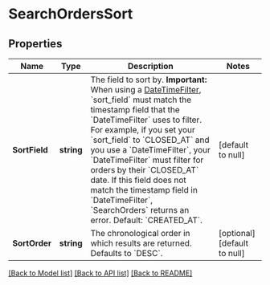 # SearchOrdersSort

## Properties
Name | Type | Description | Notes
------------ | ------------- | ------------- | -------------
**SortField** | **string** | The field to sort by.  __Important:__ When using a [DateTimeFilter](https://developer.squareup.com/reference/square_2024-01-18/objects/SearchOrdersFilter), &#x60;sort_field&#x60; must match the timestamp field that the &#x60;DateTimeFilter&#x60; uses to filter. For example, if you set your &#x60;sort_field&#x60; to &#x60;CLOSED_AT&#x60; and you use a &#x60;DateTimeFilter&#x60;, your &#x60;DateTimeFilter&#x60; must filter for orders by their &#x60;CLOSED_AT&#x60; date. If this field does not match the timestamp field in &#x60;DateTimeFilter&#x60;, &#x60;SearchOrders&#x60; returns an error.  Default: &#x60;CREATED_AT&#x60;. | [default to null]
**SortOrder** | **string** | The chronological order in which results are returned. Defaults to &#x60;DESC&#x60;. | [optional] [default to null]

[[Back to Model list]](../README.md#documentation-for-models) [[Back to API list]](../README.md#documentation-for-api-endpoints) [[Back to README]](../README.md)

